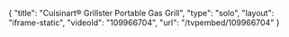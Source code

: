 {
    "title": "Cuisinart&reg; Grillster Portable Gas Grill",
    "type": "solo",
    "layout": "iframe-static",
    "videoId": "109966704",
    "url": "\/tvpembed\/109966704"
}